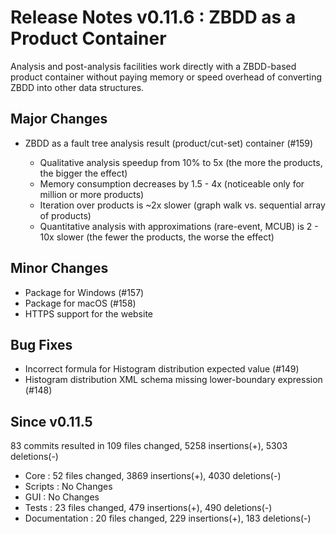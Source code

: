 # Release Notes v0.11.6 : ZBDD as a Product Container

Analysis and post-analysis facilities work directly with a ZBDD-based product container
without paying memory or speed overhead of converting ZBDD into other data structures.


## Major Changes

- ZBDD as a fault tree analysis result (product/cut-set) container (#159)

    * Qualitative analysis speedup from 10% to 5x (the more the products, the bigger the effect)
    * Memory consumption decreases by 1.5 - 4x (noticeable only for million or more products)
    * Iteration over products is ~2x slower (graph walk vs. sequential array of products)
    * Quantitative analysis with approximations (rare-event, MCUB) is 2 - 10x slower
      (the fewer the products, the worse the effect)


## Minor Changes

- Package for Windows (#157)
- Package for macOS (#158)
- HTTPS support for the website


## Bug Fixes

- Incorrect formula for Histogram distribution expected value (#149)
- Histogram distribution XML schema missing lower-boundary expression (#148)


## Since v0.11.5

83 commits resulted in 109 files changed, 5258 insertions(+), 5303 deletions(-)

- Core : 52 files changed, 3869 insertions(+), 4030 deletions(-)
- Scripts : No Changes
- GUI : No Changes
- Tests : 23 files changed, 479 insertions(+), 490 deletions(-)
- Documentation : 20 files changed, 229 insertions(+), 183 deletions(-)
